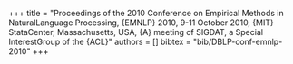 +++
title =  "Proceedings of the 2010 Conference on Empirical Methods in NaturalLanguage Processing, {EMNLP} 2010, 9-11 October 2010, {MIT} StataCenter, Massachusetts, USA, {A} meeting of SIGDAT, a Special InterestGroup of the {ACL}"
authors = []
bibtex = "bib/DBLP-conf-emnlp-2010"
+++
